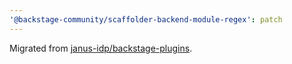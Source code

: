```yaml
---
'@backstage-community/scaffolder-backend-module-regex': patch
---
```


Migrated from [janus-idp/backstage-plugins](https://github.com/janus-idp/backstage-plugins).
